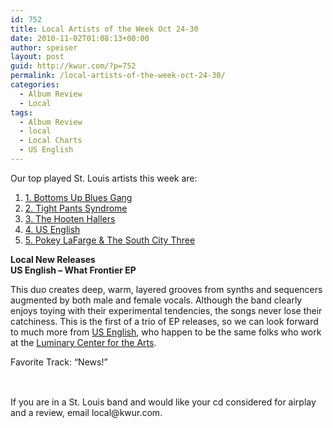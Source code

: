 ```yaml
---
id: 752
title: Local Artists of the Week Oct 24-30
date: 2010-11-02T01:08:13+00:00
author: speiser
layout: post
guid: http://kwur.com/?p=752
permalink: /local-artists-of-the-week-oct-24-30/
categories:
  - Album Review
  - Local
tags:
  - Album Review
  - local
  - Local Charts
  - US English
---
```

<div class="pf-content">
  <p>
    Our top played St. Louis artists this week are:
  </p>
  
  <ol>
    <li>
      <a href="http://www.myspace.com/thebubg">1. Bottoms Up Blues Gang</a>
    </li>
    <li>
      <a href="http://vodpod.com/watch/1520130-tight-pants-syndrome-kdhx">2. Tight Pants Syndrome</a>
    </li>
    <li>
      <a href="http://lofistl.com/237-hooten-hallers">3. The Hooten Hallers</a>
    </li>
    <li>
      <a href="http://www.myspace.com/usenglishmusic">4. US English</a>
    </li>
    <li>
      <a href="http://lofistl.com/pokey-lafarge-and-the-south-city-three">5. Pokey LaFarge & The South City Three</a>
    </li>
  </ol>
  
  <p>
    <strong>Local New Releases<br /> US English &#8211; What Frontier EP</strong>
  </p>
  
  <p>
    This duo creates deep, warm, layered grooves from synths and sequencers augmented by both male and female vocals. Although the band clearly enjoys toying with their experimental tendencies, the songs never lose their catchiness. This is the first of a trio of EP releases, so we can look forward to much more from <a href="http://usenglishmusic.com/">US English</a>, who happen to be the same folks who work at the <a href="http://theluminaryarts.com/">Luminary Center for the Arts</a>.
  </p>
  
  <p>
    Favorite Track: &#8220;News!&#8221;
  </p>
  
  <div style="height: 1.4em; visibility: hidden;">
    ANY CHARACTER HERE
  </div>
  
  <p>
    If you are in a St. Louis band and would like your cd considered for airplay and a review, email local@kwur.com.
  </p>
  
  <div style="height: 1.4em; visibility: hidden;">
    ANY CHARACTER HERE
  </div>
</div>